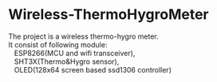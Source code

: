 # Wireless-ThermoHygroMeter

The project is a wireless thermo-hygro meter.       <br />
It consist of following module:                     <br />
&nbsp;&nbsp; ESP8266(MCU and wifi transceiver),              <br />
&nbsp;&nbsp; SHT3X(Thermo&Hygro sensor),                     <br />
&nbsp;&nbsp; OLED(128x64 screen based ssd1306 controller)    <br />
